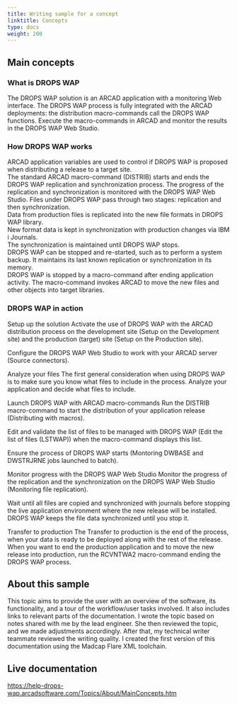 ```yaml
---
title: Writing sample for a concept
linktitle: Concepts
type: docs
weight: 200
---
```


##  Main concepts

### What is DROPS WAP
The DROPS WAP solution is an ARCAD application with a monitoring Web interface.
The DROPS WAP process is fully integrated with the ARCAD deployments: the distribution macro-commands call the DROPS WAP functions. Execute the macro-commands in ARCAD and monitor the results in the DROPS WAP Web Studio.

### How DROPS WAP works

ARCAD application variables are used to control if DROPS WAP is proposed when distributing a release to a target site.​  
The standard ARCAD macro-command (DISTRIB) starts and ends the DROPS WAP replication and synchronization process. The progress of the replication and synchronization is monitored with the DROPS WAP Web Studio.​
Files under DROPS WAP pass through two stages: replication and then synchronization.​  
Data from production files is replicated into the new file formats in DROPS WAP library.​  
New format data is kept in synchronization with production changes via IBM i Journals.​  
The synchronization is maintained until DROPS WAP stops.​  
DROPS WAP can be stopped and re-started, such as to perform a system backup. It maintains its last known replication or synchronization in its memory.​  
DROPS WAP is stopped by a macro-command after ending application activity. The macro-command invokes ARCAD to move the new files and other objects into target libraries.  

### DROPS WAP in action

Setup up the solution
Activate the use of DROPS WAP with the ARCAD distribution process on the development site (Setup on the Development site) and the production (target) site (Setup on the Production site).


Configure the DROPS WAP Web Studio to work with your ARCAD server (Source connectors).


Analyze your files
The first general consideration when using DROPS WAP is to make sure you know what files to include in the process. Analyze your application and decide what files to include.


Launch DROPS WAP with ARCAD macro-commands
Run the DISTRIB macro-command to start the distribution of your application release (Distributing with macros).


Edit and validate the list of files to be managed with DROPS WAP (Edit the list of files (LSTWAP)) when the macro-command displays this list.


Ensure the process of DROPS WAP starts (Montoring DWBASE and DWSTRJRNE​ jobs launched to batch).


Monitor progress with the DROPS WAP Web Studio
Monitor the progress of the replication and the synchronization on the DROPS WAP Web Studio (Monitoring file replication).


Wait until all files are copied and synchronized with journals before stopping the live application environment where the new release will be installed. DROPS WAP keeps the file data synchronized until you stop it.


Transfer to production
The Transfer to production is the end of the process, when your data is ready to be deployed along with the rest of the release. When you want to end the production application and to move the new release into production, run the RCVNTWA2 macro-command ending the DROPS WAP process.

## About this sample  

This topic aims to provide the user with an overview of the software, its functionality, and a tour of the workflow/user tasks involved. It also includes links to relevant parts of the documentation. I wrote the topic based on notes shared with me by the lead engineer. She then reviewed the topic, and we made adjustments accordingly. After that, my technical writer teammate reviewed the writing quality. I created the first version of this documentation using the Madcap Flare XML toolchain.  

## Live documentation
https://help-drops-wap.arcadsoftware.com/Topics/About/MainConcepts.htm
